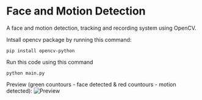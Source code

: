 # Face and Motion Detection
 A face and motion detection, tracking and recording system using OpenCV. 

Intsall opencv package by running this command:

```
pip install opencv-python
```

Run this code using this command

```
python main.py
```

Preview (green countours - face detected & red countours - motion detected):
![Preview](https://i.imgur.com/zeZ4Zkj.png)

